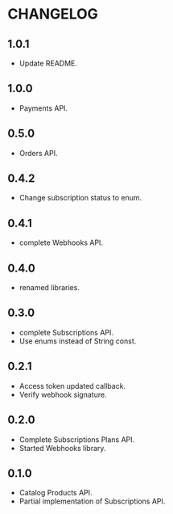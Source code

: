 # CHANGELOG

## 1.0.1
- Update README. 

## 1.0.0
- Payments API.

## 0.5.0
- Orders API.

## 0.4.2
- Change subscription status to enum.

## 0.4.1
- complete Webhooks API.

## 0.4.0
- renamed libraries.

## 0.3.0
- complete Subscriptions API.
- Use enums instead of String const.

## 0.2.1
- Access token updated callback. 
- Verify webhook signature.

## 0.2.0
- Complete Subscriptions Plans API. 
- Started Webhooks library.

## 0.1.0
- Catalog Products API. 
- Partial implementation of Subscriptions API.
